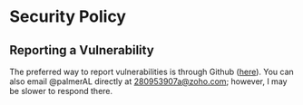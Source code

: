 # Security Policy

## Reporting a Vulnerability

The preferred way to report vulnerabilities is through Github ([here](https://github.com/ever-browserbrowser/ever-browser/security/advisories/new)). You can also email @palmerAL directly at 280953907a@zoho.com; however, I may be slower to respond there.
